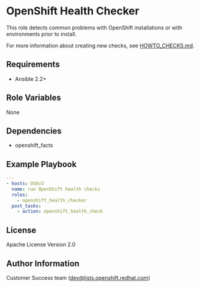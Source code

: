 OpenShift Health Checker
========================

This role detects common problems with OpenShift installations or with
environments prior to install.

For more information about creating new checks, see [HOWTO_CHECKS.md](HOWTO_CHECKS.md).

Requirements
------------

* Ansible 2.2+

Role Variables
--------------

None

Dependencies
------------

- openshift_facts

Example Playbook
----------------

```yaml
---
- hosts: OSEv3
  name: run OpenShift health checks
  roles:
    - openshift_health_checker
  post_tasks:
    - action: openshift_health_check
```

License
-------

Apache License Version 2.0

Author Information
------------------

Customer Success team (dev@lists.openshift.redhat.com)

